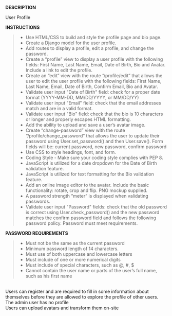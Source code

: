 **DESCRIPTION**<br />

User Profile

**INSTRUCTIONS** <br/>

>- Use HTML/CSS to build and style the profile page and bio page.
>- Create a Django model for the user profile.
>- Add routes to display a profile, edit a profile, and change the password.
>- Create a “profile” view to display a user profile with the following fields: First Name, Last Name, Email, Date of Birth, Bio and Avatar. Include a link to edit the profile.
>- Create an “edit” view with the route “/profile/edit” that allows the user to edit the user profile with the following fields: First Name, Last Name, Email, Date of Birth, Confirm Email, Bio and Avatar.
>- Validate user input "Date of Birth" field: check for a proper date format (YYYY-MM-DD, MM/DD/YYYY, or MM/DD/YY)
>- Validate user input "Email" field: check that the email addresses match and are in a valid format.
>- Validate user input "Bio" field: check that the bio is 10 characters or longer and properly escapes HTML formatting.
>- Add the ability to upload and save a user’s avatar image.
>- Create “change-password” view with the route “/profile/change_password” that allows the user to update their password using User.set_password() and then User.save(). Form fields will be: current password, new password, confirm password
>- Use CSS to style headings, font, and form.
>- Coding Style - Make sure your coding style complies with PEP 8.
>- JavaScript is utilized for a date dropdown for the Date of Birth validation feature.
>- JavaScript is utilized for text formatting for the Bio validation feature.
>- Add an online image editor to the avatar. Include the basic functionality: rotate, crop and flip. PNG mockup supplied.
>- A password strength “meter” is displayed when validating passwords.
>- Validate user input "Password" fields: check that the old password is correct using User.check_password() and the new password matches the confirm password field and follows the following password policy. Password must meet requirements.



**PASSWORD REQUIREMENTS**<br />
>- Must not be the same as the current password <br />
>- Minimum password length of 14 characters. <br />
>- Must use of both uppercase and lowercase letters<br />
>- Must include of one or more numerical digits<br />
>- Must include of special characters, such as @, #, $<br />
>- Cannot contain the user name or parts of the user’s full name, such as his first name<br />
<br />
Users can register and are required to fill in some information about themselves before they are allowed to explore the profile of other users. The admin user has no profile<br />
Users can upload avatars and transform them on-site<br />
<br />
